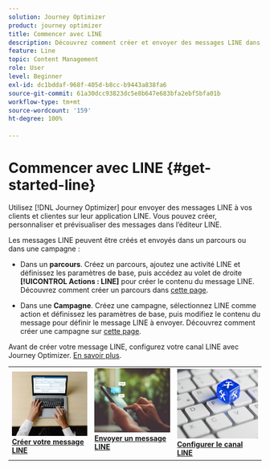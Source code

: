 ```yaml
---
solution: Journey Optimizer
product: journey optimizer
title: Commencer avec LINE
description: Découvrez comment créer et envoyer des messages LINE dans Journey Optimizer.
feature: Line
topic: Content Management
role: User
level: Beginner
exl-id: dc1bddaf-968f-405d-b8cc-b9443a838fa6
source-git-commit: 61a30dcc93823dc5e8b647e683bfa2ebf5bfa01b
workflow-type: tm+mt
source-wordcount: '159'
ht-degree: 100%

---
```


# Commencer avec LINE {#get-started-line}

Utilisez [!DNL Journey Optimizer] pour envoyer des messages LINE à vos clients et clientes sur leur application LINE. Vous pouvez créer, personnaliser et prévisualiser des messages dans l’éditeur LINE.

Les messages LINE peuvent être créés et envoyés dans un parcours ou dans une campagne :

* Dans un **parcours**. Créez un parcours, ajoutez une activité LINE et définissez les paramètres de base, puis accédez au volet de droite **[!UICONTROL Actions : LINE]** pour créer le contenu du message LINE. Découvrez comment créer un parcours dans [cette page](../building-journeys/journey-gs.md).

* Dans une **Campagne**. Créez une campagne, sélectionnez LINE comme action et définissez les paramètres de base, puis modifiez le contenu du message pour définir le message LINE à envoyer. Découvrez comment créer une campagne sur [cette page](../campaigns/create-campaign.md#configure).

Avant de créer votre message LINE, configurez votre canal LINE avec Journey Optimizer. [En savoir plus](line-configuration.md).

<table style="table-layout:fixed"><tr style="border: 0;">
<td>
<a href="create-line.md">
<img alt="Prospect" src="../assets/do-not-localize/sms-create.jpeg">
</a>
<div><a href="create-line.md"><strong>Créer votre message LINE</strong>
</div>
</td>
<td>
<a href="send-line.md">
<img alt="Peu fréquent" src="../assets/do-not-localize/sms-sending.jpg">
</a>
<div>
<a href="send-line.md"><strong>Envoyer un message LINE</strong></a>
</div>
<p></td>
<td>
<a href="line-configuration.md">
<img alt="Peu fréquent" src="../assets/do-not-localize/inapp-config.jpg">
<div>
<a href="line-configuration.md"><strong>Configurer le canal LINE</strong>
</a>
</div>
</td>
</tr></table>
